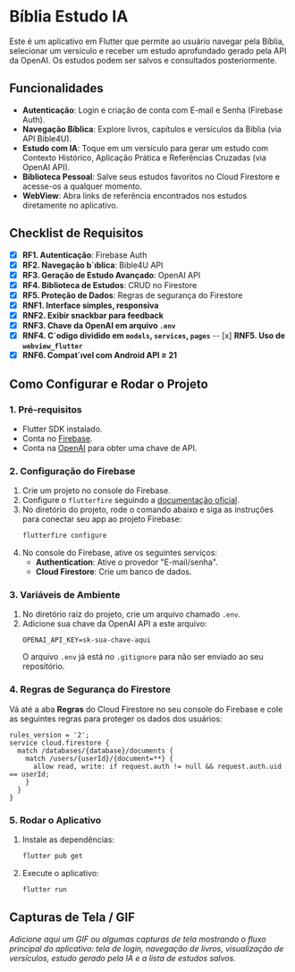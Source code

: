 # Bíblia Estudo IA

Este é um aplicativo em Flutter que permite ao usuário navegar pela Bíblia, selecionar um versículo e receber um estudo aprofundado gerado pela API da OpenAI. Os estudos podem ser salvos e consultados posteriormente.

## Funcionalidades

-   **Autenticação**: Login e criação de conta com E-mail e Senha (Firebase Auth).
-   **Navegação Bíblica**: Explore livros, capítulos e versículos da Bíblia (via API Bible4U).
-   **Estudo com IA**: Toque em um versículo para gerar um estudo com Contexto Histórico, Aplicação Prática e Referências Cruzadas (via OpenAI API).
-   **Biblioteca Pessoal**: Salve seus estudos favoritos no Cloud Firestore e acesse-os a qualquer momento.
-   **WebView**: Abra links de referência encontrados nos estudos diretamente no aplicativo.

## Checklist de Requisitos

-   [x] **RF1. Autenticação**: Firebase Auth
-   [x] **RF2. Navegação b´ıblica**: Bible4U API
-   [x] **RF3. Geração de Estudo Avançado**: OpenAI API
-   [x] **RF4. Biblioteca de Estudos**: CRUD no Firestore
-   [x] **RF5. Proteção de Dados**: Regras de segurança do Firestore
-   [x] **RNF1. Interface simples, responsiva**
-   [x] **RNF2. Exibir snackbar para feedback**
-   [x] **RNF3. Chave da OpenAI em arquivo `.env`**
-   [x] **RNF4. C´odigo dividido em `models`, `services`, `pages`**
--   [x] **RNF5. Uso de `webview_flutter`**
-   [x] **RNF6. Compat´ıvel com Android API ≥ 21**

## Como Configurar e Rodar o Projeto

### 1. Pré-requisitos

-   Flutter SDK instalado.
-   Conta no [Firebase](https://firebase.google.com/).
-   Conta na [OpenAI](https://openai.com/) para obter uma chave de API.

### 2. Configuração do Firebase

1.  Crie um projeto no console do Firebase.
2.  Configure o `flutterfire` seguindo a [documentação oficial](https://firebase.flutter.dev/docs/cli).
3.  No diretório do projeto, rode o comando abaixo e siga as instruções para conectar seu app ao projeto Firebase:
    ```bash
    flutterfire configure
    ```
4.  No console do Firebase, ative os seguintes serviços:
    -   **Authentication**: Ative o provedor "E-mail/senha".
    -   **Cloud Firestore**: Crie um banco de dados.

### 3. Variáveis de Ambiente

1.  No diretório raiz do projeto, crie um arquivo chamado `.env`.
2.  Adicione sua chave da OpenAI API a este arquivo:
    ```
    OPENAI_API_KEY=sk-sua-chave-aqui
    ```
    O arquivo `.env` já está no `.gitignore` para não ser enviado ao seu repositório.

### 4. Regras de Segurança do Firestore

Vá até a aba **Regras** do Cloud Firestore no seu console do Firebase e cole as seguintes regras para proteger os dados dos usuários:
```
rules_version = '2';
service cloud.firestore {
  match /databases/{database}/documents {
    match /users/{userId}/{document=**} {
      allow read, write: if request.auth != null && request.auth.uid == userId;
    }
  }
}
```

### 5. Rodar o Aplicativo

1.  Instale as dependências:
    ```bash
    flutter pub get
    ```
2.  Execute o aplicativo:
    ```bash
    flutter run
    ```

## Capturas de Tela / GIF

*Adicione aqui um GIF ou algumas capturas de tela mostrando o fluxo principal do aplicativo: tela de login, navegação de livros, visualização de versículos, estudo gerado pela IA e a lista de estudos salvos.*
